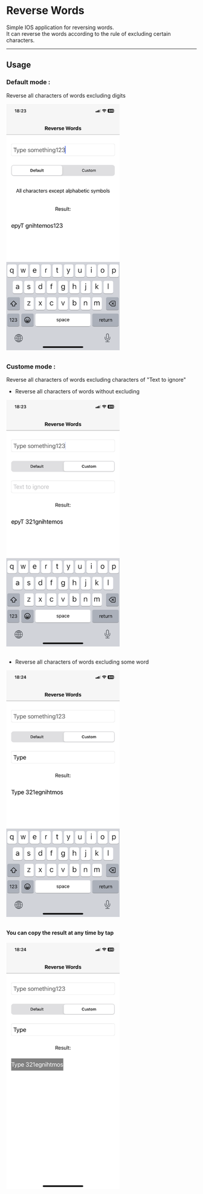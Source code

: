 # Reverse Words

Simple IOS application for reversing words. \
It can reverse the words according to the rule of excluding certain characters.
___
## Usage
### Default mode :
Reverse all characters of words excluding digits 

<img src="https://github.com/DmytroHorodyskyi/reverse-words/blob/main/Screenshots/DefaultMode.PNG" width="300" >

##

### Custome mode :
Reverse all characters of words excluding characters of "Text to ignore"
* Reverse all characters of words without excluding  

<img src="https://github.com/DmytroHorodyskyi/reverse-words/blob/main/Screenshots/CustomModeWithoutRules.PNG" width="300" >

##

* Reverse all characters of words excluding some word 

<img src="https://github.com/DmytroHorodyskyi/reverse-words/blob/main/Screenshots/CustomeModeWithRule.PNG" width="300" > 

##

#### You can copy the result at any time by tap

<img src="https://github.com/DmytroHorodyskyi/reverse-words/blob/main/Screenshots/Copy.PNG" width="300" >
